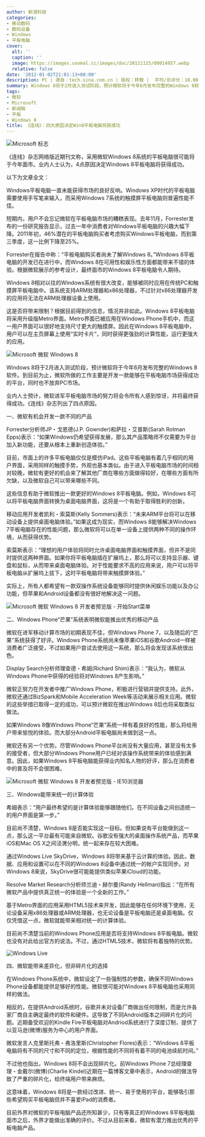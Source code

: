 ```yaml
---
author: 新浪科技
categories:
- 移动数码
- 数码设备
- Windows
- 平板电脑
cover:
  alt: ''
  caption: ''
  image: https://images.soomal.cc/images/doc/20111115/00014957.webp
  relative: false
date: '2012-01-02T21:01:13+08:00'
description: PC | 源自：tech.sina.com.cn | 版权：转载 |  平均/总评分：10.00/60
summary: Windows 8将于2月进入测试阶段，预计微软将于今年6月发布完整的Windows 8软件。到目前为止，微软所做的工作主要是开发一款能够在平板电脑市场获得成功的平台，同时也不放弃PC市场。业内人士预计，微软进军平板电脑市场的努力将会令所有人感到惊讶，并将最终获得成功。《连线》杂志列出了四点原因。
tags:
- 微软
- Microsoft
- 新闻稿
- 平板
- Windows 8
title: 《连线》：四大原因决定Win8平板电脑将获成功
---
```


![Microsoft 标志](https://images.soomal.cc/images/doc/20090820/00002607.webp)



《连线》杂志网络版近期刊文称，采用微软Windows 8系统的平板电脑很可能将于今年面市。业内人士认为，4点原因决定Windows 8平板电脑将获得成功。



以下为文章全文：



Windows平板电脑一直未能获得市场的良好反响。Windows XP时代的平板电脑需要使用手写笔来输入，而采用Windows 7系统的触摸屏平板电脑则普遍性能不佳。



短期内，用户不会忘记微软在平板电脑市场的糟糕表现。去年11月，Forrester发布的一份研究报告显示，过去一年中消费者对Windows平板电脑的兴趣大幅下降。2011年初，46%潜在的平板电脑购买者考虑购买Windows平板电脑，而到第三季度，这一比例下降至25%。



Forrester在报告中称：“平板电脑购买者尚未了解Windows 8。”Windows 8平板电脑的开发已在进行中，而Windows 8在可用性和娱乐性方面都能带来不错的体验。根据微软展示的参考设计，最终面市的Windows 8平板电脑令人期待。



Windows 8相对以往的Windows系统有很大改变，能够被同时应用在传统PC和触摸屏平板电脑中。该系统支持ARM处理器和x86处理器，不过针对x86处理器开发的应用将无法在ARM处理器设备上使用。



这是否将带来限制？根据目前得到的信息，情况并非如此。Windows 8平板电脑将采用升级版Metro界面。Metro界面已被应用在Windows Phone手机中，而这一用户界面可以很好地支持尺寸更大的触摸屏。因此在Windows 8平板电脑中，用户可以在主页屏幕上使用“实时卡片”，同时获得更强劲的计算性能，运行更强大的应用。



![Microsoft 微软 Windows 8](https://images.soomal.cc/images/doc/20111115/00014957.webp)



Windows 8将于2月进入测试阶段，预计微软将于今年6月发布完整的Windows 8软件。到目前为止，微软所做的工作主要是开发一款能够在平板电脑市场获得成功的平台，同时也不放弃PC市场。



业内人士预计，微软进军平板电脑市场的努力将会令所有人感到惊讶，并将最终获得成功。《连线》杂志列出了四点原因。



一、微软有机会开发一款不同的产品



Forrester分析师JP・戈恩德(J.P. Gownder)和萨拉・艾普斯(Sarah Rotman Epps)表示：“如果Windows仍希望获得发展，那么其产品策略师不仅需要为平台加入新功能，还要从根本上重新创造体验。”



目前，市面上的许多平板电脑仅仅是模仿iPad。这些平板电脑有着几乎相同的用户界面，采用同样的触摸手势，外观也基本类似。由于进入平板电脑市场的时间相对较晚，微软有更好的机会来了解其他厂商在哪些方面做得较好，在哪些方面有所欠缺，以及微软自己可以带来哪些不同。



这些信息有助于微软推出一款更好的Windows 8平板电脑。例如，Windows 8可以将平板电脑界面转换为桌面电脑界面，这将是一个有助于取得胜利的创新。



移动应用开发者凯利・索莫斯(Kelly Sommers)表示：“未来ARM平台将可以在移动设备上提供桌面电脑体验。”如果这成为现实，而Windows 8能够解决Windows 7平板电脑存在的性能问题，那么微软将可以在单一设备上提供两种不同的操作环境，从而获得优势。



索莫斯表示：“理想的用户体验将同时允许桌面电脑界面和触摸界面，但并不是同时提供这两种界面。如果你将平板电脑插在扩展坞上，那么将可以支持显示器、键盘和鼠标，从而带来桌面电脑体验。对于性能要求不高的应用来说，用户可以将平板电脑从扩展坞上拔下，这时平板电脑将带来触摸屏体验。”



实际上，所有人都希望有一款双操作系统设备能够同时提供休闲娱乐功能以及办公功能，但苹果和Android设备都没有很好地解决这一问题。



![Microsoft 微软 Windows 8 开发者预览版 - 开始Start菜单](https://images.soomal.cc/images/doc/20110914/00013441.webp)



二、Windows Phone“芒果”系统表明微软能推出优秀的移动产品



微软在进军移动计算市场的初期表现不佳，但Windows Phone 7，以及随后的“芒果”系统获得了好评。Windows Phone系统尚未像苹果iOS和谷歌Android一样被消费者广泛接受，不过如果用户尝试去使用这一系统，那么将会发现该系统很出色。



Display Search分析师理查德・希姆(Richard Shim)表示：“我认为，微软从Windows Phone中获得的经验将对Windows 8产生影响。”



微软正努力在开发者中推广Windows Phone，积极进行营销并提供支持。此外，微软还通过BizSpark和Mobile Acceleration Week等活动来展示相关应用。微软的这些举措已取得一定的成功，可以预计微软在推出Windows 8后也将采取类似做法。



如果Windows 8像Windows Phone“芒果”系统一样有着良好的性能，那么将给用户带来愉悦的体验。而大部分Android平板电脑尚未做到这一点。



微软还有另一个优势。尽管Windows Phone平台尚没有大量应用，甚至没有太多的接受者，但大部分Windows Phone用户已经对该操作系统带来的体验感到满意。因此，如果Windows 8平板电脑能获得业内知名人物的好评，那么在消费者中的普及将不会很困难。



![Microsoft 微软 Windows 8 开发者预览版 - IE10浏览器](https://images.soomal.cc/images/doc/20110914/00013440.webp)



三、Windows能带来统一的计算体验



希姆表示：“用户最终希望的是计算体验能够跟随他们。在不同设备之间创造统一的用户界面是第一步。”



目前尚不清楚，Windows 8是否能实现这一目标。但如果说有平台能做到这一点，那么这一平台最有可能来自微软。谷歌没有强大的桌面操作系统产品，而苹果iOS和Mac OS X之间泾渭分明，统一起来存在较大困难。



通过Windows Live SkyDrive，Windows 8将带来基于云计算的体验。因此，数据、应用和设置可以在不同的Windows 8设备中通过统一的帐户实现同步。对Windows 8来说，SkyDrive很可能能提供类似苹果iCloud的功能。



Resolve Market Research分析师兰迪・赫尔曼(Randy Hellman)指出：“在所有微软产品中提供真正统一的体验是一个全新的工作。”



基于Metro界面的应用采用HTML5技术来开发，因此能够在任何环境下使用，无论设备采用x86处理器或ARM处理器，也无论设备是平板电脑还是桌面电脑。仅仅凭借这一点，微软就能带来相对统一的计算体验。



目前尚不清楚当前的Windows Phone应用是否将支持Windows 8平板电脑。微软也没有对此给出官方的说法。不过，通过HTML5技术，微软将有着独特的优势。



![Windows Live](https://images.soomal.cc/images/doc/20100711/00006326.webp)



四、微软能带来差异化，但非碎片化的选择



在Windows Phone系统中，微软设定了一些强制性的参数，确保不同Windows Phone设备都能提供足够好的性能。微软很可能对Windows 8平板电脑也采用同样的做法。



相反的，在提供Android系统时，谷歌并未对设备厂商做出任何限制，而是允许各家厂商自主确定最终的软件和硬件。这导致了不同Android版本之间碎片化的问题。近期备受欢迎的Kindle Fire平板电脑对Andriod系统进行了深度订制，提供了以亚马逊(微博)服务为中心的用户界面。



微软发言人克里斯托弗・弗洛里斯(Christopher Flores)表示：“Windows 8平板电脑将有不同的尺寸和不同的定位，根据性能的不同将有着不同的电池续航时间。”



不过他也指出，Windows 8将不会出现碎片化。前Windows Phone 7总经理查理・金戴尔(微博)(Charlie Kindel)近期在一篇博客文章中表示，Android的做法导致了严重的碎片化，给终端用户带来麻烦。



这意味着，Windows 8将是一款经过改进、统一、易于使用的平台，能够吸引那些希望购买平板电脑但并不喜爱iPad的消费者。



目前外界对微软的平板电脑产品还所知甚少，只有等真正的Windows 8平板电脑面市之后，外界才能做出准确的评价。不过从目前来看，微软有潜力推出优秀的平板电脑产品。